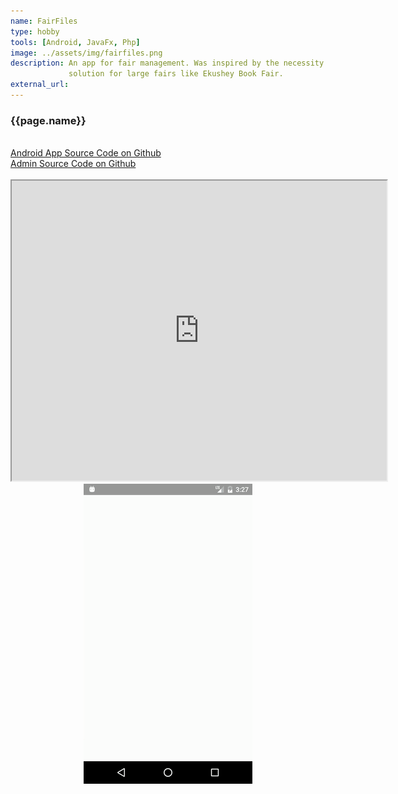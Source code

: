 ```yaml
---
name: FairFiles 
type: hobby 
tools: [Android, JavaFx, Php]
image: ../assets/img/fairfiles.png
description: An app for fair management. Was inspired by the necessity of management
             solution for large fairs like Ekushey Book Fair.
external_url: 
---
```

### **{{page.name}}**
<br/>
<a class="github-button" href="https://github.com/ajoydas/FairManagementApp" data-size="large" aria-label="View ajoydas/FairManagementApp on GitHub">Android App Source Code on Github</a>
<br/>
<a class="github-button" href="https://github.com/ajoydas/FairManagementAppAdmin" data-size="large" aria-label="View ajoydas/FairManagementAppAdmin on GitHub">Admin Source Code on Github</a>
<br/>

<div style="text-align: center;" class="row">
<div class="col-md-8">
<br/>
<iframe src="https://drive.google.com/file/d/0B51-hc5A2ylNVUJJNk03Y0lEb1k/preview" width="600" height="480"></iframe>
</div>

<div class="col-md-4">
<img src="/assets/img/fairfiles.gif" alt="FairFiles"/>
</div>
</div>

<br/>
<object data="/assets/objects/fairfiles.pdf" width="100%" height="600" type='application/pdf'></object>
<br/>
